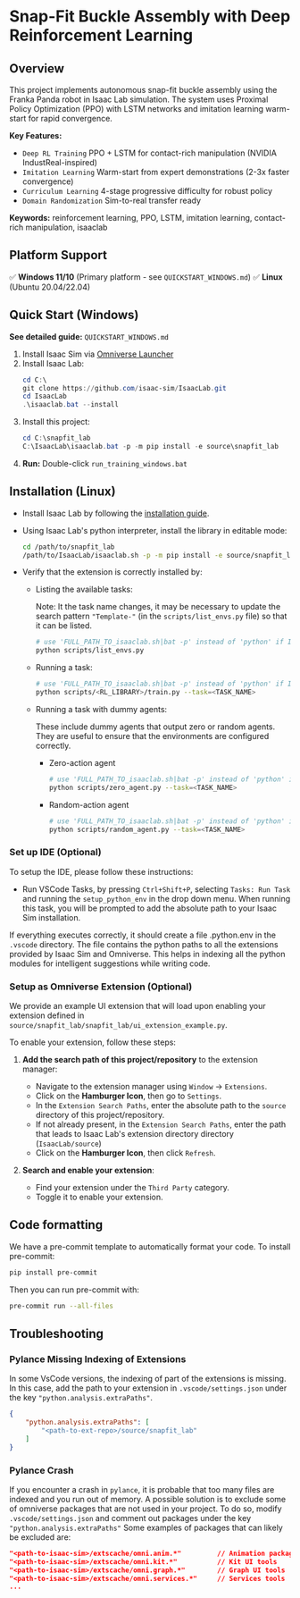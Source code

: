 # Snap-Fit Buckle Assembly with Deep Reinforcement Learning

## Overview

This project implements autonomous snap-fit buckle assembly using the Franka Panda robot in Isaac Lab simulation. The system uses Proximal Policy Optimization (PPO) with LSTM networks and imitation learning warm-start for rapid convergence.

**Key Features:**

- `Deep RL Training` PPO + LSTM for contact-rich manipulation (NVIDIA IndustReal-inspired)
- `Imitation Learning` Warm-start from expert demonstrations (2-3x faster convergence)
- `Curriculum Learning` 4-stage progressive difficulty for robust policy
- `Domain Randomization` Sim-to-real transfer ready

**Keywords:** reinforcement learning, PPO, LSTM, imitation learning, contact-rich manipulation, isaaclab

## Platform Support

✅ **Windows 11/10** (Primary platform - see `QUICKSTART_WINDOWS.md`)
✅ **Linux** (Ubuntu 20.04/22.04)

## Quick Start (Windows)

**See detailed guide:** `QUICKSTART_WINDOWS.md`

1. Install Isaac Sim via [Omniverse Launcher](https://www.nvidia.com/en-us/omniverse/download/)
2. Install Isaac Lab:
   ```powershell
   cd C:\
   git clone https://github.com/isaac-sim/IsaacLab.git
   cd IsaacLab
   .\isaaclab.bat --install
   ```
3. Install this project:
   ```powershell
   cd C:\snapfit_lab
   C:\IsaacLab\isaaclab.bat -p -m pip install -e source\snapfit_lab
   ```
4. **Run:** Double-click `run_training_windows.bat`

## Installation (Linux)

- Install Isaac Lab by following the [installation guide](https://isaac-sim.github.io/IsaacLab/main/source/setup/installation/index.html).

- Using Isaac Lab's python interpreter, install the library in editable mode:

    ```bash
    cd /path/to/snapfit_lab
    /path/to/IsaacLab/isaaclab.sh -p -m pip install -e source/snapfit_lab

- Verify that the extension is correctly installed by:

    - Listing the available tasks:

        Note: It the task name changes, it may be necessary to update the search pattern `"Template-"`
        (in the `scripts/list_envs.py` file) so that it can be listed.

        ```bash
        # use 'FULL_PATH_TO_isaaclab.sh|bat -p' instead of 'python' if Isaac Lab is not installed in Python venv or conda
        python scripts/list_envs.py
        ```

    - Running a task:

        ```bash
        # use 'FULL_PATH_TO_isaaclab.sh|bat -p' instead of 'python' if Isaac Lab is not installed in Python venv or conda
        python scripts/<RL_LIBRARY>/train.py --task=<TASK_NAME>
        ```

    - Running a task with dummy agents:

        These include dummy agents that output zero or random agents. They are useful to ensure that the environments are configured correctly.

        - Zero-action agent

            ```bash
            # use 'FULL_PATH_TO_isaaclab.sh|bat -p' instead of 'python' if Isaac Lab is not installed in Python venv or conda
            python scripts/zero_agent.py --task=<TASK_NAME>
            ```
        - Random-action agent

            ```bash
            # use 'FULL_PATH_TO_isaaclab.sh|bat -p' instead of 'python' if Isaac Lab is not installed in Python venv or conda
            python scripts/random_agent.py --task=<TASK_NAME>
            ```

### Set up IDE (Optional)

To setup the IDE, please follow these instructions:

- Run VSCode Tasks, by pressing `Ctrl+Shift+P`, selecting `Tasks: Run Task` and running the `setup_python_env` in the drop down menu.
  When running this task, you will be prompted to add the absolute path to your Isaac Sim installation.

If everything executes correctly, it should create a file .python.env in the `.vscode` directory.
The file contains the python paths to all the extensions provided by Isaac Sim and Omniverse.
This helps in indexing all the python modules for intelligent suggestions while writing code.

### Setup as Omniverse Extension (Optional)

We provide an example UI extension that will load upon enabling your extension defined in `source/snapfit_lab/snapfit_lab/ui_extension_example.py`.

To enable your extension, follow these steps:

1. **Add the search path of this project/repository** to the extension manager:
    - Navigate to the extension manager using `Window` -> `Extensions`.
    - Click on the **Hamburger Icon**, then go to `Settings`.
    - In the `Extension Search Paths`, enter the absolute path to the `source` directory of this project/repository.
    - If not already present, in the `Extension Search Paths`, enter the path that leads to Isaac Lab's extension directory directory (`IsaacLab/source`)
    - Click on the **Hamburger Icon**, then click `Refresh`.

2. **Search and enable your extension**:
    - Find your extension under the `Third Party` category.
    - Toggle it to enable your extension.

## Code formatting

We have a pre-commit template to automatically format your code.
To install pre-commit:

```bash
pip install pre-commit
```

Then you can run pre-commit with:

```bash
pre-commit run --all-files
```

## Troubleshooting

### Pylance Missing Indexing of Extensions

In some VsCode versions, the indexing of part of the extensions is missing.
In this case, add the path to your extension in `.vscode/settings.json` under the key `"python.analysis.extraPaths"`.

```json
{
    "python.analysis.extraPaths": [
        "<path-to-ext-repo>/source/snapfit_lab"
    ]
}
```

### Pylance Crash

If you encounter a crash in `pylance`, it is probable that too many files are indexed and you run out of memory.
A possible solution is to exclude some of omniverse packages that are not used in your project.
To do so, modify `.vscode/settings.json` and comment out packages under the key `"python.analysis.extraPaths"`
Some examples of packages that can likely be excluded are:

```json
"<path-to-isaac-sim>/extscache/omni.anim.*"         // Animation packages
"<path-to-isaac-sim>/extscache/omni.kit.*"          // Kit UI tools
"<path-to-isaac-sim>/extscache/omni.graph.*"        // Graph UI tools
"<path-to-isaac-sim>/extscache/omni.services.*"     // Services tools
...
```